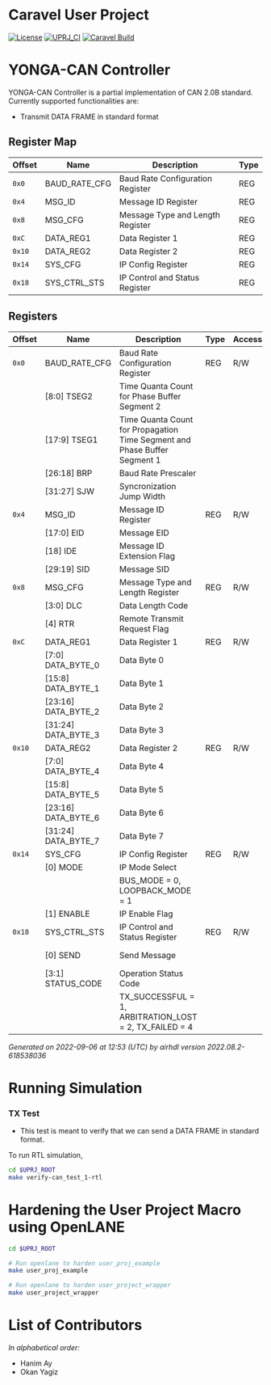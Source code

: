 # Caravel User Project

[![License](https://img.shields.io/badge/License-Apache%202.0-blue.svg)](https://opensource.org/licenses/Apache-2.0) [![UPRJ_CI](https://github.com/efabless/caravel_project_example/actions/workflows/user_project_ci.yml/badge.svg)](https://github.com/efabless/caravel_project_example/actions/workflows/user_project_ci.yml) [![Caravel Build](https://github.com/efabless/caravel_project_example/actions/workflows/caravel_build.yml/badge.svg)](https://github.com/efabless/caravel_project_example/actions/workflows/caravel_build.yml)

# YONGA-CAN Controller

YONGA-CAN Controller is a partial implementation of CAN 2.0B standard. Currently supported functionalities are:

- Transmit DATA FRAME in standard format

## Register Map

| Offset | Name | Description | Type |
| --- | --- | --- | --- |
| `0x0` | BAUD_RATE_CFG | Baud Rate Configuration Register | REG |
| `0x4` | MSG_ID | Message ID Register | REG |
| `0x8` | MSG_CFG | Message Type and Length Register | REG |
| `0xC` | DATA_REG1 | Data Register 1 | REG |
| `0x10` | DATA_REG2 | Data Register 2 | REG |
| `0x14` | SYS_CFG | IP Config Register | REG |
| `0x18` | SYS_CTRL_STS | IP Control and Status Register | REG |

## Registers

| Offset | Name | Description | Type | Access | Attributes | Reset | 
| ---    | --- | --- | --- | --- | --- | --- |
| `0x0` | BAUD_RATE_CFG |Baud Rate Configuration Register | REG | R/W |  | `0x0` |
|        |  [8:0] TSEG2 | Time Quanta Count for Phase Buffer Segment 2 |  |  |  | `0x0` |
|        |  [17:9] TSEG1 | Time Quanta Count for Propagation Time Segment and Phase Buffer Segment 1 |  |  |  | `0x0` |
|        |  [26:18] BRP | Baud Rate Prescaler |  |  |  | `0x0` |
|        |  [31:27] SJW | Syncronization Jump Width |  |  |  | `0x0` |
| `0x4` | MSG_ID |Message ID Register | REG | R/W |  | `0x0` |
|        |  [17:0] EID | Message EID |  |  |  | `0x0` |
|        |  [18] IDE | Message ID Extension Flag |  |  |  | `0x0` |
|        |  [29:19] SID | Message SID |  |  |  | `0x0` |
| `0x8` | MSG_CFG |Message Type and Length Register | REG | R/W |  | `0x0` |
|        |  [3:0] DLC | Data Length Code |  |  |  | `0x0` |
|        |  [4] RTR | Remote Transmit Request Flag |  |  |  | `0x0` |
| `0xC` | DATA_REG1 |Data Register 1 | REG | R/W |  | `0x0` |
|        |  [7:0] DATA_BYTE_0 | Data Byte 0 |  |  |  | `0x0` |
|        |  [15:8] DATA_BYTE_1 | Data Byte 1 |  |  |  | `0x0` |
|        |  [23:16] DATA_BYTE_2 | Data Byte 2 |  |  |  | `0x0` |
|        |  [31:24] DATA_BYTE_3 | Data Byte 3 |  |  |  | `0x0` |
| `0x10` | DATA_REG2 |Data Register 2 | REG | R/W |  | `0x0` |
|        |  [7:0] DATA_BYTE_4 | Data Byte 4 |  |  |  | `0x0` |
|        |  [15:8] DATA_BYTE_5 | Data Byte 5 |  |  |  | `0x0` |
|        |  [23:16] DATA_BYTE_6 | Data Byte 6 |  |  |  | `0x0` |
|        |  [31:24] DATA_BYTE_7 | Data Byte 7 |  |  |  | `0x0` |
| `0x14` | SYS_CFG |IP Config Register | REG | R/W |  | `0x0` |
|        |  [0] MODE | IP Mode Select |  |  |  | `0x0` |
|        |  | BUS_MODE = 0, LOOPBACK_MODE = 1 |  |  |  |  |
|        |  [1] ENABLE | IP Enable Flag |  |  |  | `0x0` |
| `0x18` | SYS_CTRL_STS |IP Control and Status Register | REG | R/W |  | `0x0` |
|        |  [0] SEND | Send Message |  |  | self-clearing | `0x0` |
|        |  [3:1] STATUS_CODE | Operation Status Code |  |  |  | `0x0` |
|        |  | TX_SUCCESSFUL = 1, ARBITRATION_LOST = 2, TX_FAILED = 4 |  |  |  |  |

_Generated on 2022-09-06 at 12:53 (UTC) by airhdl version 2022.08.2-618538036_

Running Simulation
========

### TX Test

* This test is meant to verify that we can send a DATA FRAME in standard format.

To run RTL simulation, 

```bash
cd $UPRJ_ROOT
make verify-can_test_1-rtl
```

Hardening the User Project Macro using OpenLANE
========

```bash
cd $UPRJ_ROOT

# Run openlane to harden user_proj_example
make user_proj_example

# Run openlane to harden user_project_wrapper
make user_project_wrapper
```

List of Contributors
=================================

*In alphabetical order:*

- Hanim Ay
- Okan Yagiz
